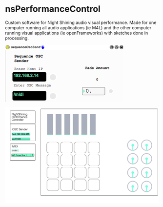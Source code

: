 nsPerformanceControl
====================

Custom software for Night Shining audio visual performance. Made for one computer running all audio applications (ie M4L) and the other computer running visual applications (ie openFrameworks) with sketches done in processing.


![Alt text](https://raw.githubusercontent.com/nightshining/nsPerformanceControl/master/OSC_Senders/sequenceOsc_Send_Screenshot.png)

![Alt text](https://raw.githubusercontent.com/nightshining/nsPerformanceControl/master/OSC_Senders/performanceControl.png)
